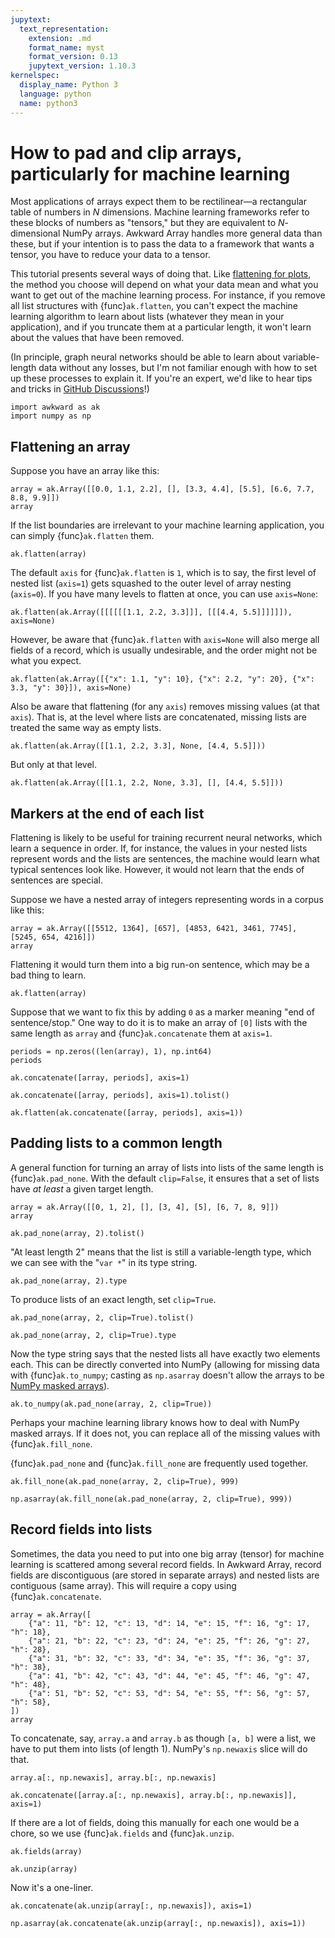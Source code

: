 ```yaml
---
jupytext:
  text_representation:
    extension: .md
    format_name: myst
    format_version: 0.13
    jupytext_version: 1.10.3
kernelspec:
  display_name: Python 3
  language: python
  name: python3
---
```


How to pad and clip arrays, particularly for machine learning
=============================================================

Most applications of arrays expect them to be rectilinear—a rectangular table of numbers in _N_ dimensions. Machine learning frameworks refer to these blocks of numbers as "tensors," but they are equivalent to _N_-dimensional NumPy arrays. Awkward Array handles more general data than these, but if your intention is to pass the data to a framework that wants a tensor, you have to reduce your data to a tensor.

This tutorial presents several ways of doing that. Like [flattening for plots](how-to-restructure-flatten), the method you choose will depend on what your data mean and what you want to get out of the machine learning process. For instance, if you remove all list structures with {func}`ak.flatten`, you can't expect the machine learning algorithm to learn about lists (whatever they mean in your application), and if you truncate them at a particular length, it won't learn about the values that have been removed.

(In principle, graph neural networks should be able to learn about variable-length data without any losses, but I'm not familiar enough with how to set up these processes to explain it. If you're an expert, we'd like to hear tips and tricks in [GitHub Discussions](https://github.com/scikit-hep/awkward-1.0/discussions)!)

```{code-cell} ipython3
import awkward as ak
import numpy as np
```

Flattening an array
-------------------

Suppose you have an array like this:

```{code-cell} ipython3
array = ak.Array([[0.0, 1.1, 2.2], [], [3.3, 4.4], [5.5], [6.6, 7.7, 8.8, 9.9]])
array
```

If the list boundaries are irrelevant to your machine learning application, you can simply {func}`ak.flatten` them.

```{code-cell} ipython3
ak.flatten(array)
```

The default `axis` for {func}`ak.flatten` is `1`, which is to say, the first level of nested list (`axis=1`) gets squashed to the outer level of array nesting (`axis=0`). If you have many levels to flatten at once, you can use `axis=None`:

```{code-cell} ipython3
ak.flatten(ak.Array([[[[[[1.1, 2.2, 3.3]]], [[[4.4, 5.5]]]]]]), axis=None)
```

However, be aware that {func}`ak.flatten` with `axis=None` will also merge all fields of a record, which is usually undesirable, and the order might not be what you expect.

```{code-cell} ipython3
ak.flatten(ak.Array([{"x": 1.1, "y": 10}, {"x": 2.2, "y": 20}, {"x": 3.3, "y": 30}]), axis=None)
```

Also be aware that flattening (for any `axis`) removes missing values (at that `axis`). That is, at the level where lists are concatenated, missing lists are treated the same way as empty lists.

```{code-cell} ipython3
ak.flatten(ak.Array([[1.1, 2.2, 3.3], None, [4.4, 5.5]]))
```

But only at that level.

```{code-cell} ipython3
ak.flatten(ak.Array([[1.1, 2.2, None, 3.3], [], [4.4, 5.5]]))
```

Markers at the end of each list
-------------------------------

Flattening is likely to be useful for training recurrent neural networks, which learn a sequence in order. If, for instance, the values in your nested lists represent words and the lists are sentences, the machine would learn what typical sentences look like. However, it would not learn that the ends of sentences are special.

Suppose we have a nested array of integers representing words in a corpus like this:

```{code-cell} ipython3
array = ak.Array([[5512, 1364], [657], [4853, 6421, 3461, 7745], [5245, 654, 4216]])
array
```

Flattening it would turn them into a big run-on sentence, which may be a bad thing to learn.

```{code-cell} ipython3
ak.flatten(array)
```

Suppose that we want to fix this by adding `0` as a marker meaning "end of sentence/stop." One way to do it is to make an array of `[0]` lists with the same length as `array` and {func}`ak.concatenate` them at `axis=1`.

```{code-cell} ipython3
periods = np.zeros((len(array), 1), np.int64)
periods
```

```{code-cell} ipython3
ak.concatenate([array, periods], axis=1)
```

```{code-cell} ipython3
ak.concatenate([array, periods], axis=1).tolist()
```

```{code-cell} ipython3
ak.flatten(ak.concatenate([array, periods], axis=1))
```

Padding lists to a common length
--------------------------------

A general function for turning an array of lists into lists of the same length is {func}`ak.pad_none`. With the default `clip=False`, it ensures that a set of lists have _at least_ a given target length.

```{code-cell} ipython3
array = ak.Array([[0, 1, 2], [], [3, 4], [5], [6, 7, 8, 9]])
array
```

```{code-cell} ipython3
ak.pad_none(array, 2).tolist()
```

"At least length 2" means that the list is still a variable-length type, which we can see with the "`var *`" in its type string.

```{code-cell} ipython3
ak.pad_none(array, 2).type
```

To produce lists of an exact length, set `clip=True`.

```{code-cell} ipython3
ak.pad_none(array, 2, clip=True).tolist()
```

```{code-cell} ipython3
ak.pad_none(array, 2, clip=True).type
```

Now the type string says that the nested lists all have exactly two elements each. This can be directly converted into NumPy (allowing for missing data with {func}`ak.to_numpy`; casting as `np.asarray` doesn't allow the arrays to be [NumPy masked arrays](https://numpy.org/doc/stable/reference/maskedarray.html)).

```{code-cell} ipython3
ak.to_numpy(ak.pad_none(array, 2, clip=True))
```

Perhaps your machine learning library knows how to deal with NumPy masked arrays. If it does not, you can replace all of the missing values with {func}`ak.fill_none`.

{func}`ak.pad_none` and {func}`ak.fill_none` are frequently used together.

```{code-cell} ipython3
ak.fill_none(ak.pad_none(array, 2, clip=True), 999)
```

```{code-cell} ipython3
np.asarray(ak.fill_none(ak.pad_none(array, 2, clip=True), 999))
```

Record fields into lists
------------------------

Sometimes, the data you need to put into one big array (tensor) for machine learning is scattered among several record fields. In Awkward Array, record fields are discontiguous (are stored in separate arrays) and nested lists are contiguous (same array). This will require a copy using {func}`ak.concatenate`.

```{code-cell} ipython3
array = ak.Array([
    {"a": 11, "b": 12, "c": 13, "d": 14, "e": 15, "f": 16, "g": 17, "h": 18},
    {"a": 21, "b": 22, "c": 23, "d": 24, "e": 25, "f": 26, "g": 27, "h": 28},
    {"a": 31, "b": 32, "c": 33, "d": 34, "e": 35, "f": 36, "g": 37, "h": 38},
    {"a": 41, "b": 42, "c": 43, "d": 44, "e": 45, "f": 46, "g": 47, "h": 48},
    {"a": 51, "b": 52, "c": 53, "d": 54, "e": 55, "f": 56, "g": 57, "h": 58},
])
array
```

To concatenate, say, `array.a` and `array.b` as though `[a, b]` were a list, we have to put them into lists (of length 1). NumPy's `np.newaxis` slice will do that.

```{code-cell} ipython3
array.a[:, np.newaxis], array.b[:, np.newaxis]
```

```{code-cell} ipython3
ak.concatenate([array.a[:, np.newaxis], array.b[:, np.newaxis]], axis=1)
```

If there are a lot of fields, doing this manually for each one would be a chore, so we use {func}`ak.fields` and {func}`ak.unzip`.

```{code-cell} ipython3
ak.fields(array)
```

```{code-cell} ipython3
ak.unzip(array)
```

Now it's a one-liner.

```{code-cell} ipython3
ak.concatenate(ak.unzip(array[:, np.newaxis]), axis=1)
```

```{code-cell} ipython3
np.asarray(ak.concatenate(ak.unzip(array[:, np.newaxis]), axis=1))
```
